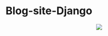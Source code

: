 # Blog-site-Django

<div align="center">
  <img src="https://github.com/AndriiDorohov/site-Blog-Django/blob/main/preview/page_01.jpg"/>
</div>
